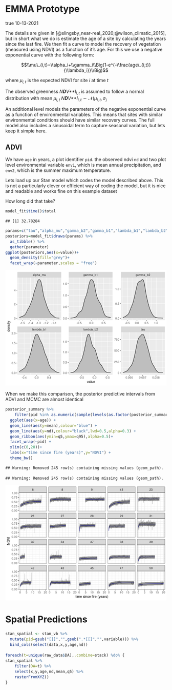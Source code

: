 EMMA Prototype
================
true
10-13-2021

The details are given in
\[@slingsby_near-real_2020;@wilson_climatic_2015\], but in short what we
do is estimate the age of a site by calculating the years since the last
fire. We then fit a curve to model the recovery of vegetation (measured
using NDVI) as a function of it’s age. For this we use a negative
exponential curve with the following form:

$$\\mu\_{i,t}=\\alpha_i+\\gamma_i\\Big(1-e^{-\\frac{age\_{i,t}}{\\lambda_i}}\\Big)$$

where *μ*<sub>*i*, *t*</sub> is the expected NDVI for site *i* at time
*t*

The observed greenness *N**D**V**I*<sub>*i*, *t*</sub> is assumed to
follow a normal distribution with mean *μ*<sub>*i*, *t*</sub>
*N**D**V**I*<sub>*i*, *t*</sub> ∼ 𝒩(*μ*<sub>*i*, *t*</sub>, *σ*<sub>)</sub>

An additional level models the parameters of the negative exponential
curve as a function of environmental variables. This means that sites
with similar environmental conditions should have similar recovery
curves. The full model also includes a sinusoidal term to capture
seasonal variation, but lets keep it simple here.

## ADVI

We have `age` in years, a plot identifier `pid`. the observed ndvi `nd`
and two plot level environmental variable `env1`, which is mean annual
precipitation, and `env2`, which is the summer maximum temperature.

Lets load up our Stan model which codes the model described above. This
is not a particularly clever or efficient way of coding the model, but
it is nice and readable and works fine on this example dataset

How long did that take?

``` r
model_fit$time()$total
```

    ## [1] 32.78284

``` r
params=c("tau","alpha_mu","gamma_b2","gamma_b1","lambda_b1","lambda_b2")
posteriors=model_fit$draws(params) %>% 
  as_tibble() %>% 
  gather(parameter)
ggplot(posteriors,aes(x=value))+
  geom_density(fill="grey")+
  facet_wrap(~parameter,scales = "free")
```

![](index_files/figure-gfm/p1-1.png)<!-- -->

When we make this comparison, the posterior predictive intervals from
ADVI and MCMC are almost identical

``` r
posterior_summary %>% 
    filter(pid %in% as.numeric(sample(levels(as.factor(posterior_summary$pid)),20))) %>% # just show a few
  ggplot(aes(x=age)) +
  geom_line(aes(y=mean),colour="blue") +
  geom_line(aes(y=nd),colour="black",lwd=0.5,alpha=0.3) +
  geom_ribbon(aes(ymin=q5,ymax=q95),alpha=0.5)+
  facet_wrap(~pid) +
  xlim(c(0,20))+
  labs(x="time since fire (years)",y="NDVI") +
  theme_bw()
```

    ## Warning: Removed 245 row(s) containing missing values (geom_path).

    ## Warning: Removed 245 row(s) containing missing values (geom_path).

![](index_files/figure-gfm/plot-1.png)<!-- -->

# Spatial Predictions

``` r
stan_spatial <- stan_vb %>% 
  mutate(pid=gsub("[]]","",gsub(".*[[]","",variable))) %>% 
  bind_cols(select(data,x,y,age,nd))

foreach(t=unique(raw_data$DA),.combine=stack) %do% {
stan_spatial %>% 
    filter(DA=t) %>%
    select(x,y,age,nd,mean,q5) %>% 
    rasterFromXYZ()
}
```
